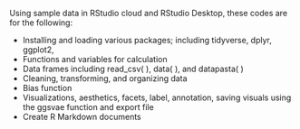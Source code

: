 Using sample data in RStudio cloud and RStudio Desktop, these codes are for the following:
- Installing and loading various packages; including tidyverse, dplyr, ggplot2, 
- Functions and variables for calculation
- Data frames including read_csv( ), data( ), and datapasta( )
- Cleaning, transforming, and organizing data
- Bias function
- Visualizations, aesthetics, facets, label, annotation, saving visuals using the ggsvae function and export file 
- Create R Markdown documents
